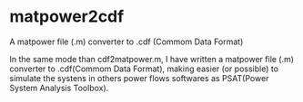 # matpower2cdf
A matpower file (.m) converter to .cdf  (Commom Data Format)

In the same mode than cdf2matpower.m, I have written a matpower file (.m) converter to .cdf(Commom Data Format), making easier
(or possible) to simulate the systens in others power flows softwares as PSAT(Power System Analysis Toolbox).
